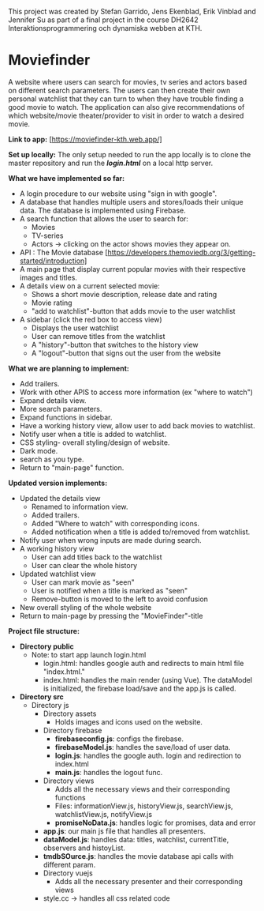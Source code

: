 This project was created by Stefan Garrido, Jens Ekenblad, Erik Vinblad and Jennifer Su as part of a final project in the course DH2642  Interaktionsprogrammering och dynamiska webben at KTH. 


# Moviefinder
A website where users can search for movies, tv series and actors based
on different search parameters. The users can then create their
own personal watchlist that they can turn to when they have trouble 
finding a good movie to watch. The application can also give recommendations
of which website/movie theater/provider to visit in order to watch a desired movie.

**Link to app:**
[https://moviefinder-kth.web.app/]

**Set up locally:**
The only setup needed to run the app locally is to clone the master repository and 
run the **_login.html_** on a local http server. 

**What we have implemented so far:**

- A login procedure to our website using "sign in with google".
- A database that handles multiple users and stores/loads their unique data. 
The database is implemented using Firebase.
- A search function that allows the user to search for:
  - Movies
  - TV-series
  - Actors -> clicking on the actor shows movies they appear on.
- API : The Movie database [https://developers.themoviedb.org/3/getting-started/introduction]
- A main page that display current popular movies with their respective images and titles.
- A details view on a current selected movie:
  - Shows a short movie description, release date and rating
  - Movie rating 
  - "add to watchlist"-button that adds movie to the user watchlist
- A sidebar (click the red box to access view)
  - Displays the user watchlist
  - User can remove titles from the watchlist
  - A "history"-button that switches to the history view
  - A "logout"-button that signs out the user from the website
  
**What we are planning to implement:**
- Add trailers.
- Work with other APIS to access more information (ex "where to watch")
- Expand details view.
- More search parameters.
- Expand functions in sidebar.
- Have a working history view, allow user to add back movies to watchlist.
- Notify user when a title is added to watchlist.
- CSS styling- overall styling/design of website.
- Dark mode.
- search as you type.
- Return to "main-page" function.

**Updated version implements:**
- Updated the details view
  - Renamed to information view.
  - Added trailers.
  - Added "Where to watch" with corresponding icons.
  - Added notification when a title is added to/removed from watchlist.
- Notify user when wrong inputs are made during search.
- A working history view
  - User can add titles back to the watchlist
  - User can clear the whole history
- Updated watchlist view
  - User can mark movie as "seen"
  - User is notified when a title is marked as "seen"
  - Remove-button is moved to the left to avoid confusion
- New overall styling of the whole website
- Return to main-page by pressing the "MovieFinder"-title

**Project file structure:**
- **Directory public**
  - Note: to start app launch login.html
    - login.html: handles google auth and redirects to main html file "index.html."
    - index.html: handles the main render (using Vue). The dataModel is
      initialized, the firebase load/save and the app.js is called.
- **Directory src**
  - Directory js
    - Directory assets
      - Holds images and icons used on the website.
    - Directory firebase
      - **firebaseconfig.js**: configs the firebase.
      - **firebaseModel.js**: handles the save/load of user data.
      - **login.js**: handles the google auth. login and redirection to index.html
      - **main.js**: handles the logout func. 
    - Directory views
      - Adds all the necessary views and their corresponding functions
      - Files: informationView.js, historyView.js, searchView.js, watchlistView.js, notifyView.js
      - **promiseNoData.js**: handles logic for promises, data  and error
    - **app.js**: our main js file that handles all presenters.
    - **dataModel.js**: handles data: titles, watchlist, currentTitle, observers and histoyList.
    - **tmdbSOurce.js**: handles the movie database api calls with different param.
    - Directory vuejs
      -  Adds all the necessary presenter and their corresponding views
    - style.cc -> handles all css related code
    


